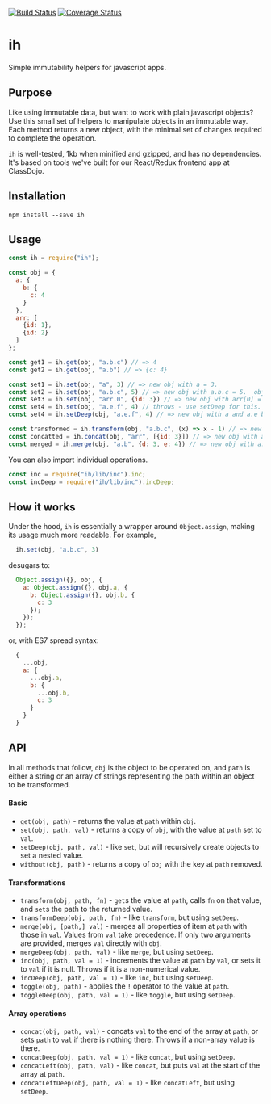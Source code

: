 [![Build Status](https://travis-ci.org/peterkhayes/ih.svg?branch=master)](https://travis-ci.org/peterkhayes/ih) [![Coverage Status](https://coveralls.io/repos/github/peterkhayes/ih/badge.svg?branch=master)](https://coveralls.io/github/peterkhayes/ih?branch=master)  
# ih
Simple immutability helpers for javascript apps.

## Purpose
Like using immutable data, but want to work with plain javascript objects?  Use this small set of helpers to manipulate objects in an immutable way. Each method returns a new object, with the minimal set of changes required to complete the operation.

`ih` is well-tested, 1kb when minified and gzipped, and has no dependencies.  It's based on tools we've built for our React/Redux frontend app at ClassDojo.

## Installation
`npm install --save ih`

## Usage 
```js
const ih = require("ih");

const obj = {
  a: {
    b: {
      c: 4
    }
  },
  arr: [
    {id: 1},
    {id: 2}
  ]
};

const get1 = ih.get(obj, "a.b.c") // => 4
const get2 = ih.get(obj, "a.b") // => {c: 4}

const set1 = ih.set(obj, "a", 3) // => new obj with a = 3.
const set2 = ih.set(obj, "a.b.c", 5) // => new obj with a.b.c = 5.  obj.a and obj.a.b are both new objects.
const set3 = ih.set(obj, "arr.0", {id: 3}) // => new obj with arr[0] = {id: 3}.  arr is a new array, second item is not.
const set4 = ih.set(obj, "a.e.f", 4) // throws - use setDeep for this.
const set4 = ih.setDeep(obj, "a.e.f", 4) // => new obj with a and a.e both objects, and a.e.f == 4.

const transformed = ih.transform(obj, "a.b.c", (x) => x - 1) // => new obj with a.b.c = 3.
const concatted = ih.concat(obj, "arr", [{id: 3}]) // => new obj with a new array with an extra item at arr.
const merged = ih.merge(obj, "a.b", {d: 3, e: 4}) // => new obj with a.b now having 3 keys.
```

You can also import individual operations.
```js
const inc = require("ih/lib/inc").inc;
const incDeep = require("ih/lib/inc").incDeep;
```

## How it works
Under the hood, `ih` is essentially a wrapper around `Object.assign`, making its usage much more readable. For example,  
```js
  ih.set(obj, "a.b.c", 3)
```
desugars to:  
```js
  Object.assign({}, obj, {
    a: Object.assign({}, obj.a, {
      b: Object.assign({}, obj.b, {
        c: 3
      });
    });
  });
```
or, with ES7 spread syntax:  
```js
  {
    ...obj,
    a: {
      ...obj.a,
      b: {
        ...obj.b,
        c: 3
      }
    }
  }
```

## API

In all methods that follow, `obj` is the object to be operated on, and `path` is either a string or an array of strings representing the path within an object to be transformed.

#### Basic
- `get(obj, path)` - returns the value at `path` within `obj`.
- `set(obj, path, val)` - returns a copy of `obj`, with the value at `path` set to `val`.
- `setDeep(obj, path, val)` - like `set`, but will recursively create objects to set a nested value.  
- `without(obj, path)` - returns a copy of `obj` with the key at `path` removed.

#### Transformations
- `transform(obj, path, fn)` - `get`s the value at `path`, calls `fn` on that value, and `set`s the path to the returned value.
- `transformDeep(obj, path, fn)` - like `transform`, but using `setDeep`.
- `merge(obj, [path,] val)` - merges all properties of item at `path` with those in `val`.  Values from `val` take precedence.  If only two arguments are provided, merges `val` directly with `obj`. 
- `mergeDeep(obj, path, val)` - like `merge`, but using `setDeep`.
- `inc(obj, path, val = 1)` - increments the value at `path` by `val`, or sets it to `val` if it is null.  Throws if it is a non-numerical value.
- `incDeep(obj, path, val = 1)` - like `inc`, but using `setDeep`.
- `toggle(obj, path)` - applies the `!` operator to the value at `path`.
- `toggleDeep(obj, path, val = 1)` - like `toggle`, but using `setDeep`.

#### Array operations
- `concat(obj, path, val)` - concats `val` to the end of the array at `path`, or sets `path` to `val` if there is nothing there.  Throws if a non-array value is there.
- `concatDeep(obj, path, val = 1)` - like `concat`, but using `setDeep`.
- `concatLeft(obj, path, val)` - like `concat`, but puts `val` at the start of the array at `path`.
- `concatLeftDeep(obj, path, val = 1)` - like `concatLeft`, but using `setDeep`.